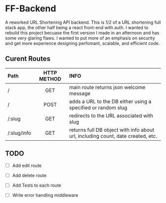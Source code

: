 # FF-Backend 

A reworked URL Shortening API backend. This is 1/2 of a URL shortening full stack app, the other half being a react front-end with auth. I wanted to rebuild this project becuase the first version I made in an afternoon and has some very glaring flaws. I wanted to put more of an emphasis on security and get more experience designing perfomant, scalable, and efficient code. 

## Curent Routes 
| Path        | HTTP METHOD |                                                                            INFO |
| :---------- | :---------: | :------------------------------------------------------------------------------ |
| /           |     GET     |                                         main route returns json welcome message |
| /           |    POST     |                    adds a URL to the DB either using a specified or random slug |
| /:slug      |     GET     |                                       redirects to the URL associated with slug |
| /:slug/info |     GET     | returns full DB object with info about url, including count, date created, etc. |


## TODO 
- [ ] Add edit route 
- [ ] Add delete route
- [ ] Add Tests to each route
- [ ] Write error handling middleware 


